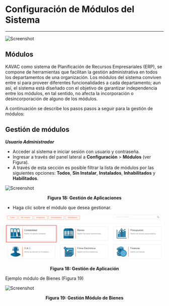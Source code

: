 # Configuración de Módulos del Sistema 
**************************************

![Screenshot](../img/logokavac.png#imagen)

## Módulos
 
KAVAC como sistema de Planificación de Recursos Empresariales (ERP), se compone de herramientas que facilitan la gestión administrativa en todos los departamentos de una organización.  Los módulos del sistema conviven entre sí para proveer diferentes funcionalidades a cada departamento; aun así, el sistema está diseñado con el objetivo de garantizar independencia entre los módulos, en tal sentido, no afecta la incorporación o desincorporación de alguno de los módulos.

A continuación se describe los pasos pasos a seguir para la gestión de módulos:

## Gestión de módulos 

***Usuario Administrador***

-   Acceder al sistema e iniciar sesión con usuario y contraseña.
-   Ingresar a través del panel lateral a **Configuración** > **Módulos** (ver Figura).
-   A través de esta sección es posible filtrar la lista de módulos por las siguientes opciones: **Todos**, **Sin Instalar**, **Instalados**, **Inhabilitados** y **Habilitados**.   

![Screenshot](../img/figure_18.png)<div style="text-align: center;font-weight: bold">Figura 18: Gestión de Aplicaciones</div>

-   Haga clic sobre el módulo que desea gestionar.

![Screenshot](../img/figure_18_1.png)<div style="text-align: center;font-weight: bold">Figura 18: Gestión de Aplicación</div>


Ejemplo módulo de Bienes (Figura 19)

![Screenshot](../img/figure_19.png)<div style="text-align: center;font-weight: bold">Figura 19: Gestión Módulo de Bienes</div>
